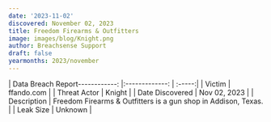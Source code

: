 ```yaml
---
date: '2023-11-02'
discovered: November 02, 2023
title: Freedom Firearms & Outfitters
image: images/blog/Knight.png
author: Breachsense Support
draft: false
yearmonths: 2023/november
---
```


| Data Breach Report------------:     |:-------------:    | :-----:|
| Victim      | ffando.com      | 
| Threat Actor      | Knight      | 
| Date Discovered      | Nov 02, 2023      | 
| Description      | Freedom Firearms & Outfitters is a gun shop in Addison, Texas.      | 
| Leak Size      | Unknown      | 


